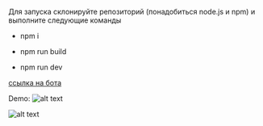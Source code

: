 Для запуска склонируйте репозиторий (понадобиться node.js и npm)
и выполните следующие команды

- npm i

- npm run build   

- npm run dev         

[ссылка на бота](http://t.me/smar_test_bot)


Demo:
![alt text](https://github.com/OldOrtem/zodiac_web_app/blob/main/demo1.png?raw=true)

![alt text](https://github.com/OldOrtem/zodiac_web_app/blob/main/demo2.png?raw=true)
